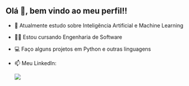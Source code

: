 ## Olá 👋, bem vindo ao meu perfil!!

- 🧠 Atualmente estudo sobre Inteligência Artificial e Machine Learning
- 👨‍🎓 Estou cursando Engenharia de Software
- 💻 Faço alguns projetos em Python e outras linguagens

- 📫 Meu LinkedIn: <div><a href="https://www.linkedin.com/in/valentin-antunes-279a30207" target="_blank"><img src="https://img.shields.io/badge/LinkedIn-0077B5?style=for-the badge&logo=linkedin&logoColor=white" target="_blank"></a></div>
